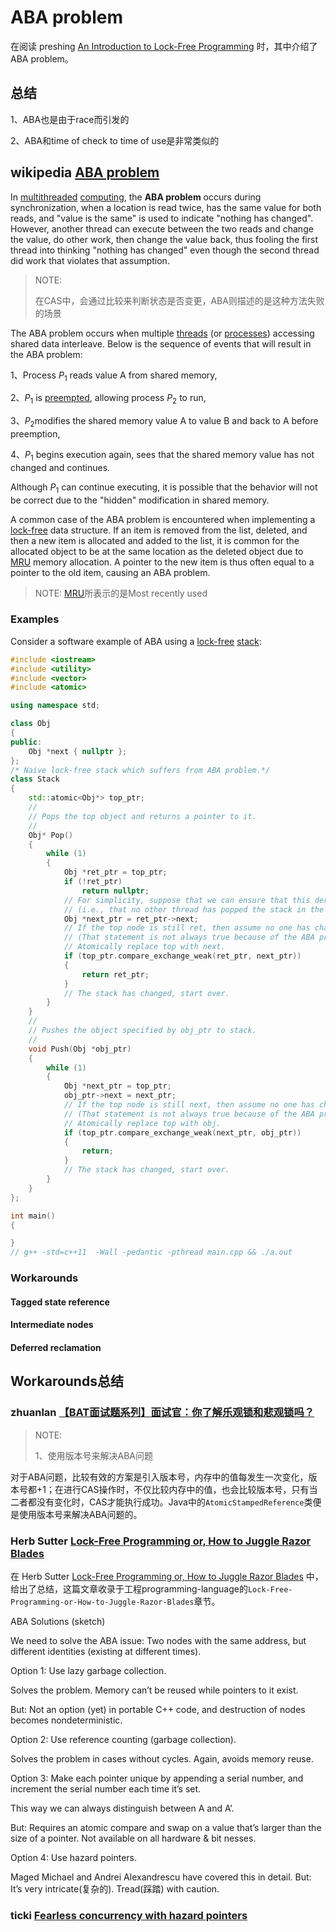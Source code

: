 # ABA problem

在阅读 preshing [An Introduction to Lock-Free Programming](https://preshing.com/20120612/an-introduction-to-lock-free-programming/) 时，其中介绍了ABA problem。

## 总结

1、ABA也是由于race而引发的

2、ABA和time of check to time of use是非常类似的

## wikipedia [ABA problem](https://infogalactic.com/info/ABA_problem)

In [multithreaded](https://en.wikipedia.org/wiki/Thread_(computer_science)) [computing](https://en.wikipedia.org/wiki/Computer_science), the **ABA problem** occurs during synchronization, when a location is read twice, has the same value for both reads, and "value is the same" is used to indicate "nothing has changed". However, another thread can execute between the two reads and change the value, do other work, then change the value back, thus fooling the first thread into thinking "nothing has changed" even though the second thread did work that violates that assumption.

> NOTE: 
>
> 在CAS中，会通过比较来判断状态是否变更，ABA则描述的是这种方法失败的场景

The ABA problem occurs when multiple [threads](https://en.wikipedia.org/wiki/Thread_(computer_science)) (or [processes](https://en.wikipedia.org/wiki/Process_(computing))) accessing shared data interleave. Below is the sequence of events that will result in the ABA problem:

1、Process ${P_{1}}$ reads value A from shared memory,

2、${P_{1}}$ is [preempted](https://en.wikipedia.org/wiki/Preemption_(computing)), allowing process ${P_{2}}$ to run,

3、${P_{2}}$modifies the shared memory value A to value B and back to A before preemption,

4、${P_{1}}$ begins execution again, sees that the shared memory value has not changed and continues.

Although ${P_{1}}$ can continue executing, it is possible that the behavior will not be correct due to the "hidden" modification in shared memory.

A common case of the ABA problem is encountered when implementing a [lock-free](https://en.wikipedia.org/wiki/Lock-free) data structure. If an item is removed from the list, deleted, and then a new item is allocated and added to the list, it is common for the allocated object to be at the same location as the deleted object due to [MRU](https://en.wikipedia.org/wiki/Cache_replacement_policies#Most_recently_used_(MRU)) memory allocation. A pointer to the new item is thus often equal to a pointer to the old item, causing an ABA problem.

> NOTE: [MRU](https://en.wikipedia.org/wiki/Cache_replacement_policies#Most_recently_used_(MRU))所表示的是Most recently used

### Examples

Consider a software example of ABA using a [lock-free](https://en.wikipedia.org/wiki/Lock-free) [stack](https://en.wikipedia.org/wiki/Stack_(data_structure)):

```C++
#include <iostream>
#include <utility>
#include <vector>
#include <atomic>

using namespace std;

class Obj
{
public:
	Obj *next { nullptr };
};
/* Naive lock-free stack which suffers from ABA problem.*/
class Stack
{
	std::atomic<Obj*> top_ptr;
	//
	// Pops the top object and returns a pointer to it.
	//
	Obj* Pop()
	{
		while (1)
		{
			Obj *ret_ptr = top_ptr;
			if (!ret_ptr)
				return nullptr;
			// For simplicity, suppose that we can ensure that this dereference is safe
			// (i.e., that no other thread has popped the stack in the meantime).
			Obj *next_ptr = ret_ptr->next;
			// If the top node is still ret, then assume no one has changed the stack.
			// (That statement is not always true because of the ABA problem)
			// Atomically replace top with next.
			if (top_ptr.compare_exchange_weak(ret_ptr, next_ptr))
			{
				return ret_ptr;
			}
			// The stack has changed, start over.
		}
	}
	//
	// Pushes the object specified by obj_ptr to stack.
	//
	void Push(Obj *obj_ptr)
	{
		while (1)
		{
			Obj *next_ptr = top_ptr;
			obj_ptr->next = next_ptr;
			// If the top node is still next, then assume no one has changed the stack.
			// (That statement is not always true because of the ABA problem)
			// Atomically replace top with obj.
			if (top_ptr.compare_exchange_weak(next_ptr, obj_ptr))
			{
				return;
			}
			// The stack has changed, start over.
		}
	}
};

int main()
{

}
// g++ -std=c++11  -Wall -pedantic -pthread main.cpp && ./a.out


```

### Workarounds

#### Tagged state reference

#### Intermediate nodes

#### Deferred reclamation





## Workarounds总结



### zhuanlan [【BAT面试题系列】面试官：你了解乐观锁和悲观锁吗？](https://zhuanlan.zhihu.com/p/74372722)

> NOTE: 
>
> 1、使用版本号来解决ABA问题

对于ABA问题，比较有效的方案是引入版本号，内存中的值每发生一次变化，版本号都+1；在进行CAS操作时，不仅比较内存中的值，也会比较版本号，只有当二者都没有变化时，CAS才能执行成功。Java中的`AtomicStampedReference`类便是使用版本号来解决ABA问题的。



### Herb Sutter [Lock-Free Programming or, How to Juggle Razor Blades](http://www.alfasoft.com/files/herb/40-LockFree.pdf) 

在 Herb Sutter [Lock-Free Programming or, How to Juggle Razor Blades](http://www.alfasoft.com/files/herb/40-LockFree.pdf) 中，给出了总结，这篇文章收录于工程programming-language的`Lock-Free-Programming-or-How-to-Juggle-Razor-Blades`章节。

ABA Solutions (sketch)

We need to solve the ABA issue: Two nodes with the same address, but different identities (existing at different times).

Option 1: Use lazy garbage collection.

Solves the problem. Memory can’t be reused while pointers to it exist.

But: Not an option (yet) in portable C++ code, and destruction of nodes becomes nondeterministic.

Option 2: Use reference counting (garbage collection).

Solves the problem in cases without cycles. Again, avoids memory reuse.

Option 3: Make each pointer unique by appending a serial number, and increment the serial number each time it’s set.

This way we can always distinguish between A and A’.

But: Requires an atomic compare and swap on a value that’s larger than the size of a pointer. Not available on all hardware & bit nesses.

Option 4: Use hazard pointers.

Maged Michael and Andrei Alexandrescu have covered this in detail. But: It’s very intricate(复杂的). Tread(踩踏) with caution.

### ticki [Fearless concurrency with hazard pointers](http://ticki.github.io/blog/fearless-concurrency-with-hazard-pointers/)